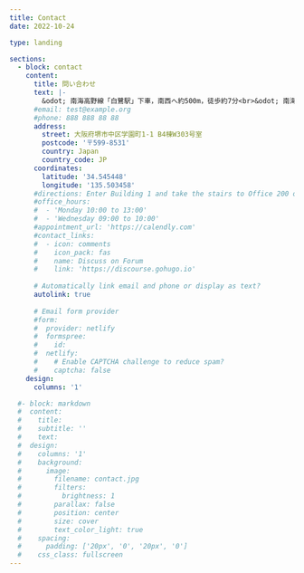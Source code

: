 ```yaml
---
title: Contact
date: 2022-10-24

type: landing

sections:
  - block: contact
    content:
      title: 問い合わせ
      text: |-
        &odot; 南海高野線「白鷺駅」下車，南西へ約500m，徒歩約7分<br>&odot; 南海高野線「中百舌鳥駅」下車，南東へ約1,000m，徒歩約13分<br>&odot; 地下鉄御堂筋線「なかもず駅（5号出口）」から南東へ約1,000m，徒歩約13分<br>&odot; 南海高野線「中百舌鳥駅」・地下鉄御堂筋線「なかもず駅」から南海バス（北野田駅前行31，32，32-1系統）で約5分，「府立大学前」下車<br>&odot; 南海本線「堺駅」から南海バス（北野田駅前行31，32，32-1系統）で約24分，JR阪和線・南海高野線「三国ヶ丘駅」から南海バス（北野田駅前行31，32，32-1系統）で約14分，「府立大学前」下車
      #email: test@example.org
      #phone: 888 888 88 88
      address:
        street: 大阪府堺市中区学園町1-1 B4棟W303号室
        postcode: '〒599-8531'
        country: Japan
        country_code: JP
      coordinates:
        latitude: '34.545448'
        longitude: '135.503458'
      #directions: Enter Building 1 and take the stairs to Office 200 on Floor 2
      #office_hours:
      #  - 'Monday 10:00 to 13:00'
      #  - 'Wednesday 09:00 to 10:00'
      #appointment_url: 'https://calendly.com'
      #contact_links:
      #  - icon: comments
      #    icon_pack: fas
      #    name: Discuss on Forum
      #    link: 'https://discourse.gohugo.io'
    
      # Automatically link email and phone or display as text?
      autolink: true
    
      # Email form provider
      #form:
      #  provider: netlify
      #  formspree:
      #    id:
      #  netlify:
      #    # Enable CAPTCHA challenge to reduce spam?
      #    captcha: false
    design:
      columns: '1'

  #- block: markdown
  #  content:
  #    title:
  #    subtitle: ''
  #    text:
  #  design:
  #    columns: '1'
  #    background:
  #      image: 
  #        filename: contact.jpg
  #        filters:
  #          brightness: 1
  #        parallax: false
  #        position: center
  #        size: cover
  #        text_color_light: true
  #    spacing:
  #      padding: ['20px', '0', '20px', '0']
  #    css_class: fullscreen
---
```

